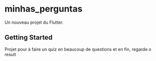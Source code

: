 # minhas_perguntas

Un nouveau projet du Flutter.

## Getting Started

Projet pour à faire un quiz en beaucoup de questions et en fin, regarde o result
